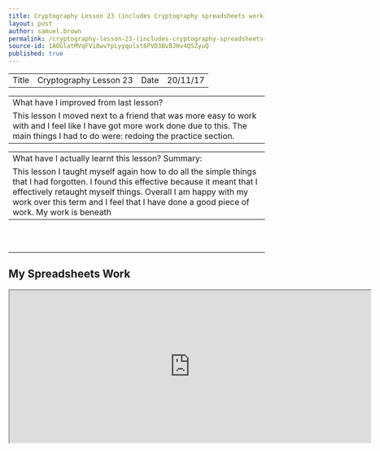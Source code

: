 ```yaml
---
title: Cryptography Lesson 23 (includes Cryptography spreadsheets work)
layout: post
author: samuel.brown
permalink: /cryptography-lesson-23-(includes-cryptography-spreadsheets-work)/
source-id: 1AOGlatMVqFVi8wvYpLyyqulxt6PVD3BvBJHv4QSZyuQ
published: true
---
```

<table>
  <tr>
    <td>Title</td>
    <td>Cryptography Lesson 23</td>
    <td>Date</td>
    <td>20/11/17</td>
  </tr>
</table>


<table>
  <tr>
    <td>What have I improved from last lesson?</td>
  </tr>
  <tr>
    <td>This lesson I moved next to a friend that was more easy to work with and I feel like I have got more work done due to this. The main things I had to do were: redoing the practice section.</td>
  </tr>
</table>


<table>
  <tr>
    <td>What have I actually learnt this lesson? Summary:</td>
  </tr>
  <tr>
    <td>This lesson I taught myself again how to do all the simple things that I had forgotten. I found this effective because it meant that I effectively retaught myself things. Overall I am happy with my work over this term and I feel that I have done a good piece of work. My work is beneath </td>
  </tr>
</table>


<br>

<br>

<hr>

<h2> My Spreadsheets Work</h2>

<iframe width= '710' height= '300' frameborder= '10' src="https://docs.google.com/spreadsheets/d/e/2PACX-1vTe9USYGQ-3dvqxIR1YEGjPlHCHhiP2qHcliV2CobXpoVVUkfnWHpYjDouacuDfbjPuKInGEJYNTVxt/pubhtml?widget=true&amp;headers=false"></iframe>

